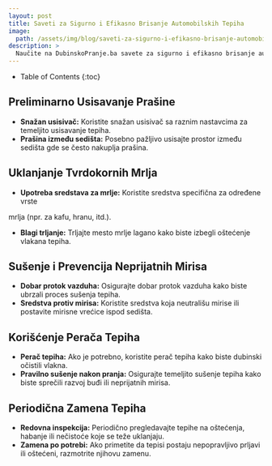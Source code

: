 ```yaml
---
layout: post
title: Saveti za Sigurno i Efikasno Brisanje Automobilskih Tepiha
image: 
  path: /assets/img/blog/saveti-za-sigurno-i-efikasno-brisanje-automobilskih-tepiha_dubinsko-pranje-ba.jpg
description: >
  Naučite na DubinskoPranje.ba savete za sigurno i efikasno brisanje automobilskih tepiha. Kako ukloniti mrlje, suzdržati neprijatne mirise i produžiti vek tepiha.
---
```



- Table of Contents
{:toc}


## Preliminarno Usisavanje Prašine

- **Snažan usisivač:** Koristite snažan usisivač sa raznim nastavcima za temeljito usisavanje tepiha.
- **Prašina između sedišta:** Posebno pažljivo usisajte prostor između sedišta gde se često nakuplja prašina.

## Uklanjanje Tvrdokornih Mrlja

- **Upotreba sredstava za mrlje:** Koristite sredstva specifična za određene vrste

 mrlja (npr. za kafu, hranu, itd.).
- **Blagi trljanje:** Trljajte mesto mrlje lagano kako biste izbegli oštećenje vlakana tepiha.

## Sušenje i Prevencija Neprijatnih Mirisa

- **Dobar protok vazduha:** Osigurajte dobar protok vazduha kako biste ubrzali proces sušenja tepiha.
- **Sredstva protiv mirisa:** Koristite sredstva koja neutrališu mirise ili postavite mirisne vrećice ispod sedišta.

## Korišćenje Perača Tepiha

- **Perač tepiha:** Ako je potrebno, koristite perač tepiha kako biste dubinski očistili vlakna.
- **Pravilno sušenje nakon pranja:** Osigurajte temeljito sušenje tepiha kako biste sprečili razvoj buđi ili neprijatnih mirisa.

## Periodična Zamena Tepiha

- **Redovna inspekcija:** Periodično pregledavajte tepihe na oštećenja, habanje ili nečistoće koje se teže uklanjaju.
- **Zamena po potrebi:** Ako primetite da tepisi postaju nepopravljivo prljavi ili oštećeni, razmotrite njihovu zamenu.